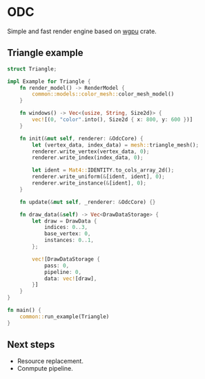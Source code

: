 # ODC

Simple and fast render engine based on [wgpu](https://github.com/gfx-rs/wgpu) crate.

## Triangle example
```rust
struct Triangle;

impl Example for Triangle {
    fn render_model() -> RenderModel {
        common::models::color_mesh::color_mesh_model()
    }

    fn windows() -> Vec<(usize, String, Size2d)> {
        vec![(0, "color".into(), Size2d { x: 800, y: 600 })]
    }

    fn init(&mut self, renderer: &OdcCore) {
        let (vertex_data, index_data) = mesh::triangle_mesh();
        renderer.write_vertex(vertex_data, 0);
        renderer.write_index(index_data, 0);

        let ident = Mat4::IDENTITY.to_cols_array_2d();
        renderer.write_uniform(&[ident, ident], 0);
        renderer.write_instance(&[ident], 0);
    }

    fn update(&mut self, _renderer: &OdcCore) {}

    fn draw_data(&self) -> Vec<DrawDataStorage> {
        let draw = DrawData {
            indices: 0..3,
            base_vertex: 0,
            instances: 0..1,
        };

        vec![DrawDataStorage {
            pass: 0,
            pipeline: 0,
            data: vec![draw],
        }]
    }
}

fn main() {
    common::run_example(Triangle)
}
```

## Next steps
- Resource replacement.
- Conmpute pipeline.
